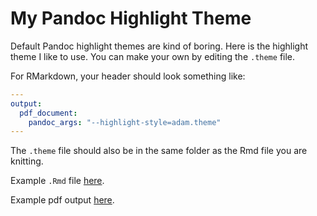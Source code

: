 # My Pandoc Highlight Theme

Default Pandoc highlight themes are kind of boring. Here is the highlight theme I like to use. You can make your own by editing the `.theme` file.

For RMarkdown,  your header should look something like:

```YAML
---
output:
  pdf_document:
    pandoc_args: "--highlight-style=adam.theme"
---
```

The `.theme` file should also be in the same folder as the Rmd file you are knitting. 

Example `.Rmd` file [here](https://github.com/adamshen1/adam-highlight-theme/blob/master/example.Rmd).

Example pdf output [here](https://github.com/adamshen1/adam-highlight-theme/blob/master/example.pdf).
